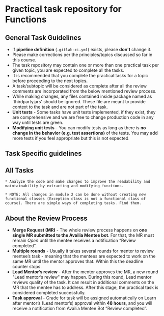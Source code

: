 # Practical task repository for Functions

## General Task Guidelines

* If **pipeline definition** (`.gitlab-ci.yml`) exists, please **don't** change it.
* Please make corrections per the principles/topics discussed so far in this course.
* The task repository may contain one or more than one practical task per given topic, you are expected to complete all the tasks.
* It is recommended that you complete the practical tasks for a topic before proceeding to the next topics.
* A task/subtopic will be considered as complete after all the review comments are incorporated from the below mentioned review process.
* While making changes, any files contained inside package named as 'thirdpartyjars' should be ignored. These file are meant to provide context to the task and are not part of the task.
* **Unit tests** - Some tasks have unit tests implemented, if they exist, they are comprehensive and we are free to change production code in any way until tests are green.
* **Modifying unit tests** - You can modify tests as long as there is **no change in the behavior (e.g. test assertions)** of the tests. You may add more tests if you feel appropriate but this is not expected.

## Task Specific guidelines

## All Tasks
```
* Analyze the code and make changes to improve the readability and maintainability by extracting and modifying functions.

* NOTE: All changes in module 2 can be done without creating new functional classes (Exception class is not a functional class of course). There are simple ways of completing tasks. Find them.
```

## About the Review Process

* **Merge Request (MR)** - The whole review process happens on **one single MR submitted to the Availia Mentee bot**. For that, the MR must remain _Open_ until the mentee receives a notification “Review completed”.
* **Multiple rounds** - Usually it takes several rounds for mentor to review mentee’s task - meaning that the mentees are expected to work on the same MR until the mentor approves that. Within this the deadline counter stops. 
* **Lead Mentor’s review** - After the mentor approves the MR, a new round "Lead mentor’s review" may happen. During this round, Lead mentor reviews quality of the task. It can result in additional comments on the MR that the mentee has to address. After this stage, the practical task is considered completed successfully.
* **Task approval** - Grade for task will be assigned automatically on Learn after mentor’s (Lead mentor’s) approval within **48 hours**, and you will receive a notification from Availia Mentee Bot “Review completed”.